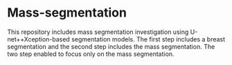 # Mass-segmentation

This repository includes mass segmentation investigation using U-net++Xception-based segmentation models. The first step includes a breast segmentation and the second step includes the mass segmentation. The two step enabled to focus only on the mass segmentation.


